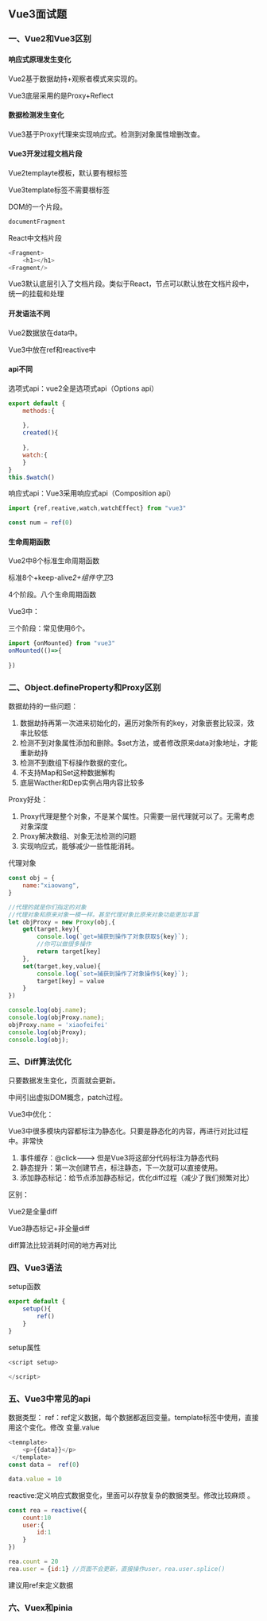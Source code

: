 ## Vue3面试题

### 一、Vue2和Vue3区别

#### 响应式原理发生变化

Vue2基于数据劫持+观察者模式来实现的。

Vue3底层采用的是Proxy+Reflect

#### 数据检测发生变化

Vue3基于Proxy代理来实现响应式。检测到对象属性增删改查。

#### Vue3开发过程文档片段

Vue2templayte模板，默认要有根标签

Vue3template标签不需要根标签

DOM的一个片段。

```js
documentFragment
```

React中文档片段

```js
<Fragment>
    <h1></h1>
<Fragment/>
```

Vue3默认底层引入了文档片段。类似于React，节点可以默认放在文档片段中，统一的挂载和处理



#### 开发语法不同

Vue2数据放在data中。

Vue3中放在ref和reactive中



#### api不同

选项式api：vue2全是选项式api（Options api）

```js
export default {
    methods:{
        
    },
    created(){
        
    },
    watch:{
    }
}
this.$watch()
```



响应式api：Vue3采用响应式api（Composition api）

```js
import {ref,reative,watch,watchEffect} from "vue3"

const num = ref(0)
```



####  生命周期函数

Vue2中8个标准生命周期函数

标准8个+keep-alive*2+组件守卫*3

4个阶段。八个生命周期函数



Vue3中：

三个阶段：常见使用6个。

```js
import {onMounted} from "vue3"
onMounted(()=>{
    
})
```



### 二、Object.defineProperty和Proxy区别

数据劫持的一些问题：

1. 数据劫持再第一次进来初始化的，遍历对象所有的key，对象嵌套比较深，效率比较低
2. 检测不到对象属性添加和删除。$set方法，或者修改原来data对象地址，才能重新劫持
3. 检测不到数组下标操作数据的变化。
4. 不支持Map和Set这种数据解构
5. 底层Wacther和Dep实例占用内容比较多

Proxy好处：

1. Proxy代理是整个对象，不是某个属性。只需要一层代理就可以了。无需考虑对象深度
2. Proxy解决数组、对象无法检测的问题
3. 实现响应式，能够减少一些性能消耗。

代理对象

```js
const obj = {
    name:"xiaowang",
}

//代理的就是你们指定的对象
//代理对象和原来对象一模一样。甚至代理对象比原来对象功能更加丰富
let objProxy = new Proxy(obj,{
    get(target,key){
        console.log(`get=捕获到操作了对象获取${key}`);
        //你可以做很多操作
        return target[key]
    },
    set(target,key,value){
        console.log(`set=捕获到操作了对象操作${key}`);
        target[key] = value
    }
})

console.log(obj.name);
console.log(objProxy.name);
objProxy.name = 'xiaofeifei'
console.log(objProxy);
console.log(obj);

```

### 三、Diff算法优化

只要数据发生变化，页面就会更新。

中间引出虚拟DOM概念，patch过程。

Vue3中优化：

Vue3中很多模块内容都标注为静态化。只要是静态化的内容，再进行对比过程中。非常快

1. 事件缓存：@click---> 但是Vue3将这部分代码标注为静态代码
2. 静态提升：第一次创建节点，标注静态，下一次就可以直接使用。
3. 添加静态标记：给节点添加静态标记，优化diff过程（减少了我们频繁对比）

区别：

Vue2是全量diff

Vue3静态标记+非全量diff

diff算法比较消耗时间的地方再对比

### 四、Vue3语法

setup函数

```js
export default {
	setup(){
        ref()
    }
}
```

setup属性

```js
<script setup>
    
</script>
```

### 五、Vue3中常见的api

数据类型：
ref：ref定义数据，每个数据都返回变量。template标签中使用，直接用这个变化。修改 变量.value

```js
<temnplate>
 	<p>{{data}}</p>   
 </template>
const data =  ref(0)

data.value = 10
```

reactive:定义响应式数据变化，里面可以存放复杂的数据类型。修改比较麻烦 。

```js
const rea = reactive({
    count:10
    user:{
        id:1
	}
})

rea.count = 20
rea.user = {id:1} //页面不会更新，直接操作user。rea.user.splice()
```

建议用ref来定义数据

### 六、Vuex和pinia

